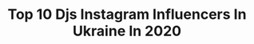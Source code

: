 ---
title: Top 10 Djs Instagram Influencers In Ukraine In 2020
description: >-
  Find top djs Instagram influencers in Ukraine in 2020. Most popular hashtags: #christmas #moscow #stayhome #ukraine.
platform: Instagram
profiles:
  - username: "ostrovski.official"
    fullname: >-
      Katya Ostrovski 🖤
    location: "Ukraine"
    followers: 19449
    engagement: 323
    commentsToLikes: 0.020597
    id: ck5hik3ladx850i116wj88v9t
    verified: false
    hashtags: "#gjkiev, #coyoteuglykiev, #rust, #prague"
  - username: "radioaktivefilm"
    fullname: >-
      radioaktivefilm.
    location: "Ukraine"
    followers: 9639
    engagement: 483
    commentsToLikes: 0.015885
    id: ck139wo1jnhqk0i19cunkq9jr
    verified: false
    hashtags: "#filmmaking, #birthdaygirl, #djshadow, #makingof"
  - username: "katy_zamlelaya_photo"
    fullname: >-
      Свадебный Фотограф
    location: "Ukraine"
    followers: 15790
    engagement: 429
    commentsToLikes: 0.110376
    id: ck6tz2t5r7ain0j71h9mrsne7
    verified: false
    hashtags: "#lovestory, #canonukraine, #eosr, #2020"
  - username: "daria_shullga"
    fullname: >-
      
    location: "Ukraine"
    followers: 27382
    engagement: 740
    commentsToLikes: 0.017667
    id: ck14isgrzgyw40i19qlycwryo
    verified: false
    hashtags: "#motogallery, #bikerlife, #steyhome, #video"
  - username: "ivankovalenk0"
    fullname: >-
      IVAN KOVALENKO
    location: "Ukraine"
    followers: 20923
    engagement: 579
    commentsToLikes: 0.014105
    id: ck6uhknql9nym0j71lfp4p11h
    verified: false
    hashtags: "#20, #oiff"
  - username: "turba777"
    fullname: >-
      Irina Turbaievska
    location: "Ukraine"
    followers: 16882
    engagement: 313
    commentsToLikes: 0.036629
    id: ck5q3xt74mumo0i11tqe3ngou
    verified: false
    hashtags: "#sun, #tango, #beauty, #missyou"
  - username: "i_levkovich"
    fullname: >-
      Левкович Ігор
    location: "Ukraine"
    followers: 19229
    engagement: 1018
    commentsToLikes: 0.024068
    id: ck0u0e7q3tjdu0i197sdri9ui
    verified: false
    hashtags: "#sky, #vladkomar, #kaif, #cover"
  - username: "aquakilla8"
    fullname: >-
      AQUAKILLA
    location: "Ukraine"
    followers: 21171
    engagement: 1281
    commentsToLikes: 0.021235
    id: ck6tq3fpnp5xi0j71upsabro7
    verified: false
    hashtags: ""
  - username: "iryna_malovytsia"
    fullname: >-
      Ирина Маловица
    location: "Ukraine"
    followers: 18409
    engagement: 279
    commentsToLikes: 0.136857
    id: ck6uhkopq9o2q0j71b6s94y2w
    verified: false
    hashtags: "#kissyouoff, #makeup, #behealthy, #quarantinepillowchallenge"
  - username: "serega_sereda"
    fullname: >-
      Сергей Середа
    location: "Ukraine"
    followers: 87943
    engagement: 626
    commentsToLikes: 0.010233
    id: ck5q3m080ldqg0i111w2rukxx
    verified: false
    hashtags: "#maemo, #1photochallenge, #tiktok, #seregasereda"
---